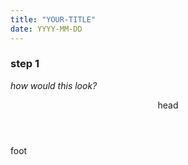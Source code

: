 ```yaml
---
title: "YOUR-TITLE"
date: YYYY-MM-DD
---
```

### step 1
_how would this look?_

<header>
  head
  
</header>

<footer>
  foot
</footer>
